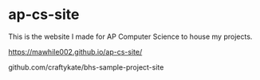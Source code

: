 # ap-cs-site

This is the website I made for AP Computer Science to house my projects.

https://mawhile002.github.io/ap-cs-site/

github.com/craftykate/bhs-sample-project-site
